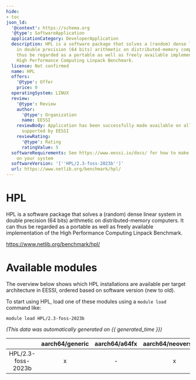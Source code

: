 ```yaml
---
hide:
- toc
json_ld:
  '@context': https://schema.org
  '@type': SoftwareApplication
  applicationCategory: DeveloperApplication
  description: HPL is a software package that solves a (random) dense linear system
    in double precision (64 bits) arithmetic on distributed-memory computers. It can
    thus be regarded as a portable as well as freely available implementation of the
    High Performance Computing Linpack Benchmark.
  license: Not confirmed
  name: HPL
  offers:
    '@type': Offer
    price: 0
  operatingSystem: LINUX
  review:
    '@type': Review
    author:
      '@type': Organization
      name: EESSI
    reviewBody: Application has been successfully made available on all architectures
      supported by EESSI
    reviewRating:
      '@type': Rating
      ratingValue: 5
  softwareRequirements: See https://www.eessi.io/docs/ for how to make EESSI available
    on your system
  softwareVersion: '[''HPL/2.3-foss-2023b'']'
  url: https://www.netlib.org/benchmark/hpl/
---
```


HPL
===


HPL is a software package that solves a (random) dense linear system in double precision (64 bits) arithmetic on distributed-memory computers. It can thus be regarded as a portable as well as freely available implementation of the High Performance Computing Linpack Benchmark.

https://www.netlib.org/benchmark/hpl/
# Available modules


The overview below shows which HPL installations are available per target architecture in EESSI, ordered based on software version (new to old).

To start using HPL, load one of these modules using a `module load` command like:

```shell
module load HPL/2.3-foss-2023b
```

*(This data was automatically generated on {{ generated_time }})*

| |aarch64/generic|aarch64/a64fx|aarch64/neoverse_n1|aarch64/neoverse_v1|aarch64/nvidia/grace|x86_64/generic|x86_64/amd/zen2|x86_64/amd/zen3|x86_64/amd/zen4|x86_64/intel/cascadelake|x86_64/intel/haswell|x86_64/intel/icelake|x86_64/intel/sapphirerapids|x86_64/intel/skylake_avx512|
| :---: | :---: | :---: | :---: | :---: | :---: | :---: | :---: | :---: | :---: | :---: | :---: | :---: | :---: | :---: |
|HPL/2.3-foss-2023b|x|-|x|x|x|x|x|x|x|x|x|x|x|x|
